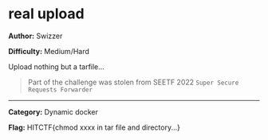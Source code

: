 # real upload

**Author:** Swizzer

**Difficulty:** Medium/Hard

Upload nothing but a tarfile...

> Part of the challenge was stolen from SEETF 2022 `Super Secure Requests Forwarder`
---

**Category:** Dynamic docker

**Flag:** HITCTF{chmod xxxx in tar file and directory...}